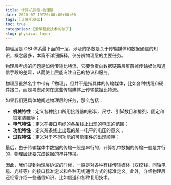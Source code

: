 ```yaml
---
title: 计算机网络-物理层
date: 2020-07-19T20:08:00+08:00
tags: [计算机基础]
toc: true
categories: [爱编程爱技术的孩子]
slug: physical layer 
---
```


物理层是 OSI 体系最下面的一层，涉及的多数是关于传输媒体和数据通信的知识，概念居多，本篇不详细解释，仅分辨物理层的主要任务。

物理层考虑的问题是如何传输比特流，它要负责向数据链路层屏蔽掉传输媒体和通信手段的差异，从而使上层能专注自己的协议和服务。

<!--more-->

物理层虽然名字中带有「物理」，但并不是指具体的传输媒体，比如各种线缆和硬件接口，而是考虑如何在这些传输媒体上传输数据比特流。

如果我们更具体地阐述物理层的任务，那么包括：

- **机械特性**：定义各种接口所用接线器的形状、尺寸、引脚数目和排列、固定和锁定装置等；
- **电气特性**：定义在接口电缆的各条线上出现的电压的范围；
- **功能特性**：定义某条线上出现的某一电平的电压的意义；
- **过程特性**：定义对于不同功能的可能事件的出现顺序；

最后，由于传输媒体中数据的传输一般是串行的，计算机中数据的传输一般是并行的，物理层还要完成数据的串并转换。

因此，我们提到物理层协议的时候，一般是对各种有线传输媒体（双绞线、同轴电缆、光纤等）的接口标准定义和各种无线通信方式的标准定义。此外，介绍物理层还经常介绍一些通信知识，比如信道和各种复用技术。